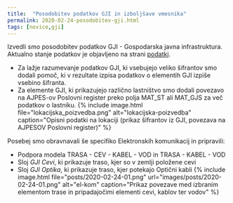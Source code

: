 ```yaml
---
title:  "Posodobitev podatkov GJI in izboljšave vmesnika"
permalink: 2020-02-24-posodobitev-gji.html
tags: [novice,gji]
---
```


Izvedli smo posodobitev podatkov GJI - Gospodarska javna infrastruktura. Aktualno stanje podatkov je objavljeno na strani [podatki](podatki.html#gospodarska-javna-infrastruktura-gji).

- Za lažje razumevanje podatkov GJI, ki vsebujejo veliko šifrantov smo dodali pomoč, ki v rezultate izpisa podatkov o 
  elementih GJI izpiše vsebino šifranta.
- Za elemente GJI, ki prikazujejo različno lastništvo smo dodali povezavo na AJPES-ov Poslovni register preko polja MAT_ST ali MAT_GJS za več podatkov o lastniku.
  {% include image.html file="lokacijska_poizvedba.png" alt="lokacijska-poizvedba" caption="Opisni podatki na lokaciji (prikaz šifrantov iz GJI, povezava na AJPESOV Poslovni register)" %}

Posebej smo obravnavali še specifiko Elektronskih komunikacij in pripravili:
- Podpora modela TRASA - CEV - KABEL - VOD in TRASA - KABEL - VOD
- Sloj _GJI Cevi_, ki prikazuje traso, kjer so v zemlji položene cevi
- Sloj _GJI Optika_, ki prikazuje traso, kjer potekajo Optični kabli
  {% include image.html file="posts/2020-02-24-01.png" url="images/posts/2020-02-24-01.png" alt="el-kom" caption="Prikaz povezave med izbranim elementom trase in pripadajočimi elementi cevi, kablov ter vodov" %}

